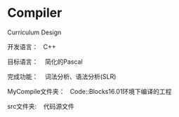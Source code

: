 # Compiler
Curriculum Design

    
开发语言：
    C++
    
目标语言：
    简化的Pascal
    
完成功能：
    词法分析、语法分析(SLR)

MyCompile文件夹：
    Code::Blocks16.01环境下编译的工程
    
    
src文件夹:
    代码源文件
